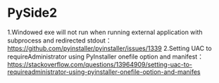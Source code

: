 # PySide2
1.Windowed exe will not run when running external application with subprocess and redirected stdout：  https://github.com/pyinstaller/pyinstaller/issues/1339 
2.Setting UAC to requireAdministrator using PyInstaller onefile option and manifest： https://stackoverflow.com/questions/13964909/setting-uac-to-requireadministrator-using-pyinstaller-onefile-option-and-manifes  
